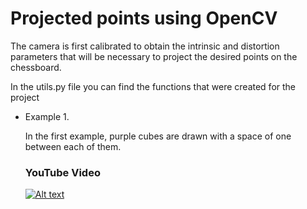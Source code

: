 # Projected points using OpenCV

The camera is first calibrated to obtain the intrinsic and distortion parameters that will be necessary to project the desired points on the chessboard.

In the utils.py file you can find the functions that were created for the project

- Example 1.

  In the first example, purple cubes are drawn with a space of one between each of them.
  ### YouTube Video
  [![Alt text](https://img.youtube.com/vi/4PLMfBPFofY/0.jpg)](https://www.youtube.com/watch?v=4PLMfBPFofY)
